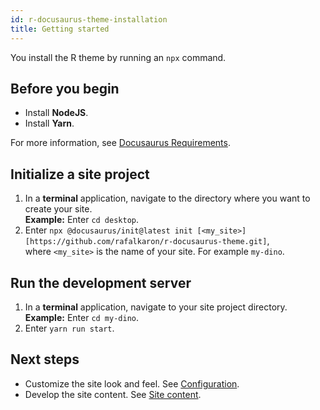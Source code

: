 ```yaml
---
id: r-docusaurus-theme-installation
title: Getting started
---
```


You install the R theme by running an `npx` command.

## Before you begin

* Install **NodeJS**.
* Install **Yarn**.  

For more information, see [Docusaurus Requirements](https://v2.docusaurus.io/docs/installation#requirements).

## Initialize a site project

1. In a **terminal** application, navigate to the directory where you want to create your site.  
**Example:** Enter `cd desktop`.
3. Enter `npx @docusaurus/init@latest init [<my_site>] [https://github.com/rafalkaron/r-docusaurus-theme.git]`,  
where `<my_site>` is the name of your site. For example `my-dino`.

## Run the development server

1. In a **terminal** application, navigate to your site project directory.  
**Example:** Enter `cd my-dino`.
2. Enter `yarn run start`.

## Next steps

* Customize the site look and feel. See [Configuration](theme_configuration.md).
* Develop the site content. See [Site content](content_site_content.md).
